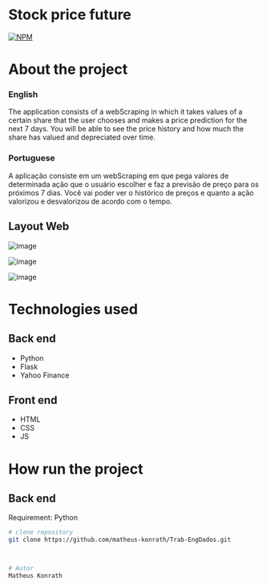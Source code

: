 # Stock price future
[![NPM](https://img.shields.io/npm/l/react)](https://github.com/matheus-konrath/dsmovie/blob/main/LICENSE)

# About the project

### English
The application consists of a webScraping in which it takes values ​​of a certain share that the user chooses and makes a price prediction for the next 7 days. You will be able to see the price history and how much the share has valued and depreciated over time.

### Portuguese
A aplicação consiste em um webScraping em que pega valores de determinada ação que o usuário escolher e faz a previsão de preço para os próximos 7 dias. Você vai poder ver o histórico de preços e quanto a ação valorizou e desvalorizou de acordo com o tempo.

## Layout Web
![image](https://github.com/matheus-konrath/Trab-EngDados/assets/87861997/7e958a71-a4c0-40e8-83b2-07b4b8b11337)

![image](https://github.com/matheus-konrath/Trab-EngDados/assets/87861997/51dfac8f-1445-42b1-9a20-a9ec3f007e46)

![image](https://github.com/matheus-konrath/Trab-EngDados/assets/87861997/0479e888-2948-417e-8b9b-d76ff760f324)


# Technologies used

## Back end
- Python
- Flask
- Yahoo Finance

## Front end
- HTML 
- CSS
- JS

# How run the project

## Back end
Requirement: Python

```bash
# clone repository
git clone https://github.com/matheus-konrath/Trab-EngDados.git



# Autor
Matheus Konrath
